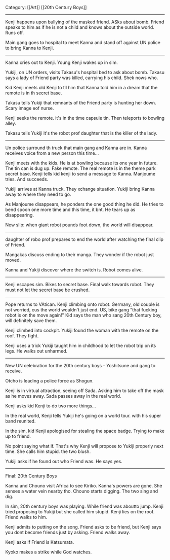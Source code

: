 Category: [[Art]] [[20th Century Boys]]
___

Kenji happens upon bullying of the masked friend. ASks about bomb. Friend speaks to him as if he is not a child and knows about the outside world. 
Runs off. 

Main gang goes to hospital to meet Kanna and stand off against UN police to bring Kanna to Kenji. 

---
Kanna cries out to Kenji. Young Kenji wakes up in sim. 

Yukiji, on UN orders, visits Takasu's hospital bed to ask about bomb. 
Takasu says a lady of Friend party was killed, carrying his child. Shek nows who. 

Kid Kenji meets old Kenji to tll him that Kanna told him in a dream that the remote is in th secret base. 

Takasu tells Yukiji that remnants of the Friend party is hunting her down. 
Scary image eof nurse. 

Kenji seeks the remote. it's in the time capsule tin. Then teleports to bowling alley. 

Takasu tells Yukiji it's the robot prof daughter that is the killer of the lady. 

---
Un police surround th truck that main gang and Kanna are in. 
Kanna receives voice from a new person this time... 

Kenji meets with the kids. He is at bowling because its one year in future. The tin can is dug up. Fake remote. The real remote is in the theme park secret base. Kenji tells kid kenji to send a message to Kanna. Manjoume tries. And succeeds. 

Yukiji arrives at Kanna truck. They xchange situation. Yukiji bring Kanna away to where they need to go. 

As Manjoume disappears, he ponders the one good thing he did. He tries to bend spoon one more time and this time, it bnt. He tears up as disappearing. 

New slip: when giant robot pounds foot down, the world will disappear. 

---
daughter of robo prof prepares to end the world after watching the final clip of Friend. 

Mangakas discuss ending to their manga. They wonder if the robot just moved. 

Kanna and Yukiji discover where the switch is. Robot comes alive. 

---
Kenji escapes sim. Bikes to secret base. Final walk towards robot. They must not let the secret base be crushed. 

---
Pope returns to VAtican. 
Kenji climbing onto robot. 
Germany, old couple is not worried, cus the world wouldn't just end. 
US, bike gang "that fucking robot is on the move again!"
Kid says the man who sang 20th Century boy, will definitely save them. 

Kenji climbed into cockpit. Yukiji found the woman with the remote on the roof. They fight. 

Kenji uses a trick Yukiji taught him in childhood to let the robot trip on its legs. He walks out unharmed. 

---
New UN celebration for the 20th century boys - Yoshitsune and gang to receive. 

Otcho is leading a police force as Shogun. 

Kenji is in virtual attraction, seeing off Sada. Asking him to take off the mask as he moves away. Sada passes away in the real world. 

Kenji asks kid Kenji to do two more things...

In the real world, Kenji tells Yukiji he's going on a world tour. with his super band reunited. 

In the sim, kid Kenji apologised for stealing the space badge. Trying to make up to friend. 

No point saying what if. That's why Kenji will propose to Yukiji properly next time. She calls him stupid. the two blush. 

Yukiji asks if he found out who Friend was. He says yes. 

---
Final: 20th Century Boys

Kanna and Chouno visit Africa to see Kiriko. Kanna's powers are gone. She senses a water vein nearby tho. Chouno starts digging. The two sing and dig. 

In sim, 20th century boys was playing. While friend was aboutto jump. Kenji tried proposing to Yukiji but she called him stupid. Kenji lies on the roof. Friend walks to him. 

Kenji admits to putting on the song. Friend asks to be friend, but Kenji says you dont become friends just by asking. Friend walks away. 

Kenji asks if Friend is Katsumata. 

Kyoko makes a strike while God watches. 
